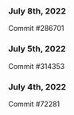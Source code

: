### July 8th, 2022

Commit #286701

### July 5th, 2022

Commit #314353


### July 4th, 2022

Commit #72281
